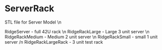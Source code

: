 # ServerRack
STL file for Server Model \n

RidgeServer - full 42U rack \n
RidgeRackLarge - Large 3 unit server \n
RidgeRackMedium - Medium 2 unit server \n 
RidgeRackSmall - small 1 unit server /n 
RidgeRackLargeRack - 3 unit test rack
